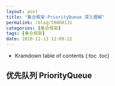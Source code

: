 ```yaml
---
layout: post
title: "集合框架-PriorityQueue 深入理解"
permalink: /blog/59860131
categories: [集合框架]
tags: [集合框架]
date: 2020-11-13 12:09:22
---
```


* Kramdown table of contents
{:toc .toc}
## 优先队列 PriorityQueue